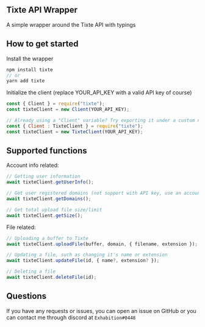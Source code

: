 ## Tixte API Wrapper

A simple wrapper around the Tixte API with typings

## How to get started

Install the wrapper

```js
npm install tixte
// or
yarn add tixte
```

Initialize the client (replace YOUR_API_KEY with a valid API key of course)

```js
const { Client } = require("tixte");
const tixteClient = new Client(YOUR_API_KEY);

// Already using a "Client" variable? Try exporting it under a custom name like this:
const { Client : TixteClient } = require("tixte");
const tixteClient = new TixteClient(YOUR_API_KEY);
```

## Supported functions

Account info related:

```js
// Getting user information
await tixteClient.getUserInfo();
```

```js
// Get user registered domains (not support with API key, use an account token instead)
await tixteClient.getDomains();
```

```js
// Get total upload file size/limit
await tixteClient.getSize();
```

File related:

```js
// Uploading a buffer to Tixte
await tixteClient.uploadFile(buffer, domain, { filename, extension });
```

```js
// Updating a file, such as changing it's name or extension
await tixteClient.updateFile(id, { name?, extension? });
```

```js
// Deleting a file
await tixteClient.deleteFile(id);
```

## Questions
If you have any requests or issues, you can open an issue on GitHub or you can contact me through discord at `Exhabition#0448`